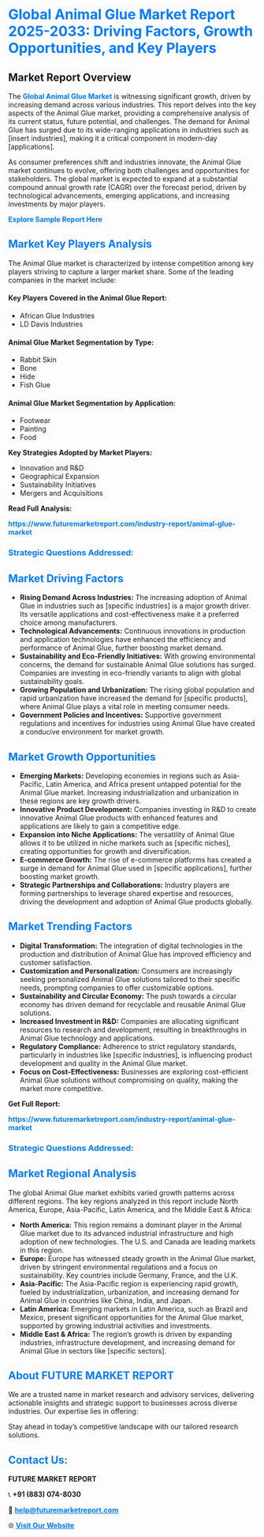 <h1 style="color: #007BFF;">Global Animal Glue Market Report 2025-2033: Driving Factors, Growth Opportunities, and Key Players</h1>

<section id="overview">
<h2>Market Report Overview</h2>
<p>The <a href="https://www.futuremarketreport.com/industry-report/animal-glue-market" style="color: #007BFF; text-decoration: none;"><strong>Global Animal Glue Market</strong></a> is witnessing significant growth, driven by increasing demand across various industries. This report delves into the key aspects of the Animal Glue market, providing a comprehensive analysis of its current status, future potential, and challenges. The demand for Animal Glue has surged due to its wide-ranging applications in industries such as [insert industries], making it a critical component in modern-day [applications].</p>
<p>As consumer preferences shift and industries innovate, the Animal Glue market continues to evolve, offering both challenges and opportunities for stakeholders. The global market is expected to expand at a substantial compound annual growth rate (CAGR) over the forecast period, driven by technological advancements, emerging applications, and increasing investments by major players.</p>
</section>

<section id="overview">
<p><a href="https://www.futuremarketreport.com/request-sample/reportId=63147" style="color: #007BFF; text-decoration: none;"><strong>Explore Sample Report Here</strong></a></p>
</section>

<section id="key-players">
<h2 style="color: #007BFF;">Market Key Players Analysis</h2>
<p>The Animal Glue market is characterized by intense competition among key players striving to capture a larger market share. Some of the leading companies in the market include:</p>
<h4>Key Players Covered in the Animal Glue Report:</h4>
<ul><li>African Glue Industries</li><li>LD Davis Industries</li></ul>
<h4>Animal Glue Market Segmentation by Type:</h4>
<ul><li>Rabbit Skin</li><li>Bone</li><li>Hide</li><li>Fish Glue</li></ul>

<h4>Animal Glue Market Segmentation by Application:</h4>
<ul><li>Footwear</li><li>Painting</li><li>Food</li></ul>
<p><strong>Key Strategies Adopted by Market Players:</strong></p>
<ul>
<li>Innovation and R&D</li>
<li>Geographical Expansion</li>
<li>Sustainability Initiatives</li>
<li>Mergers and Acquisitions</li>
</ul>
</section>

<section>
<p><strong>Read Full Analysis: </strong></p><a href="https://www.futuremarketreport.com/industry-report/animal-glue-market" style="color: #007BFF; text-decoration: none;"><strong>https://www.futuremarketreport.com/industry-report/animal-glue-market</strong></a>
<h3 style="color: #007BFF;">Strategic Questions Addressed:</h3>
</section>

<section id="driving-factors">
<h2 style="color: #007BFF;">Market Driving Factors</h2>
<ul>
<li><strong>Rising Demand Across Industries:</strong> The increasing adoption of Animal Glue in industries such as [specific industries] is a major growth driver. Its versatile applications and cost-effectiveness make it a preferred choice among manufacturers.</li>
<li><strong>Technological Advancements:</strong> Continuous innovations in production and application technologies have enhanced the efficiency and performance of Animal Glue, further boosting market demand.</li>
<li><strong>Sustainability and Eco-Friendly Initiatives:</strong> With growing environmental concerns, the demand for sustainable Animal Glue solutions has surged. Companies are investing in eco-friendly variants to align with global sustainability goals.</li>
<li><strong>Growing Population and Urbanization:</strong> The rising global population and rapid urbanization have increased the demand for [specific products], where Animal Glue plays a vital role in meeting consumer needs.</li>
<li><strong>Government Policies and Incentives:</strong> Supportive government regulations and incentives for industries using Animal Glue have created a conducive environment for market growth.</li>
</ul>
</section>

<section id="growth-opportunities">
<h2 style="color: #007BFF;">Market Growth Opportunities</h2>
<ul>
<li><strong>Emerging Markets:</strong> Developing economies in regions such as Asia-Pacific, Latin America, and Africa present untapped potential for the Animal Glue market. Increasing industrialization and urbanization in these regions are key growth drivers.</li>
<li><strong>Innovative Product Development:</strong> Companies investing in R&D to create innovative Animal Glue products with enhanced features and applications are likely to gain a competitive edge.</li>
<li><strong>Expansion into Niche Applications:</strong> The versatility of Animal Glue allows it to be utilized in niche markets such as [specific niches], creating opportunities for growth and diversification.</li>
<li><strong>E-commerce Growth:</strong> The rise of e-commerce platforms has created a surge in demand for Animal Glue used in [specific applications], further boosting market growth.</li>
<li><strong>Strategic Partnerships and Collaborations:</strong> Industry players are forming partnerships to leverage shared expertise and resources, driving the development and adoption of Animal Glue products globally.</li>
</ul>
</section>

<section id="trending-factors">
<h2 style="color: #007BFF;">Market Trending Factors</h2>
<ul>
<li><strong>Digital Transformation:</strong> The integration of digital technologies in the production and distribution of Animal Glue has improved efficiency and customer satisfaction.</li>
<li><strong>Customization and Personalization:</strong> Consumers are increasingly seeking personalized Animal Glue solutions tailored to their specific needs, prompting companies to offer customizable options.</li>
<li><strong>Sustainability and Circular Economy:</strong> The push towards a circular economy has driven demand for recyclable and reusable Animal Glue solutions.</li>
<li><strong>Increased Investment in R&D:</strong> Companies are allocating significant resources to research and development, resulting in breakthroughs in Animal Glue technology and applications.</li>
<li><strong>Regulatory Compliance:</strong> Adherence to strict regulatory standards, particularly in industries like [specific industries], is influencing product development and quality in the Animal Glue market.</li>
<li><strong>Focus on Cost-Effectiveness:</strong> Businesses are exploring cost-efficient Animal Glue solutions without compromising on quality, making the market more competitive.</li>
</ul>
</section>

<section>
<p><strong>Get Full Report: </strong></p><a href="https://www.futuremarketreport.com/industry-report/animal-glue-market" style="color: #007BFF; text-decoration: none;"><strong>https://www.futuremarketreport.com/industry-report/animal-glue-market</strong></a>
<h3 style="color: #007BFF;">Strategic Questions Addressed:</h3>
</section>


<section id="regional-analysis">
<h2 style="color: #007BFF;">Market Regional Analysis</h2>
<p>The global Animal Glue market exhibits varied growth patterns across different regions. The key regions analyzed in this report include North America, Europe, Asia-Pacific, Latin America, and the Middle East & Africa:</p>
<ul>
<li><strong>North America:</strong> This region remains a dominant player in the Animal Glue market due to its advanced industrial infrastructure and high adoption of new technologies. The U.S. and Canada are leading markets in this region.</li>
<li><strong>Europe:</strong> Europe has witnessed steady growth in the Animal Glue market, driven by stringent environmental regulations and a focus on sustainability. Key countries include Germany, France, and the U.K.</li>
<li><strong>Asia-Pacific:</strong> The Asia-Pacific region is experiencing rapid growth, fueled by industrialization, urbanization, and increasing demand for Animal Glue in countries like China, India, and Japan.</li>
<li><strong>Latin America:</strong> Emerging markets in Latin America, such as Brazil and Mexico, present significant opportunities for the Animal Glue market, supported by growing industrial activities and investments.</li>
<li><strong>Middle East & Africa:</strong> The region’s growth is driven by expanding industries, infrastructure development, and increasing demand for Animal Glue in sectors like [specific sectors].</li>
</ul>
</section>

<footer>
<h2 style="color: #007BFF;">About FUTURE MARKET REPORT</h2>
<p>We are a trusted name in market research and advisory services, delivering actionable insights and strategic support to businesses across diverse industries. Our expertise lies in offering:</p>

<p>Stay ahead in today’s competitive landscape with our tailored research solutions.</p>

<h2 style="color: #007BFF;">Contact Us:</h2>
<p><strong>FUTURE MARKET REPORT</strong></p>
<p>📞 <strong>+91 (883) 074-8030</strong></p>
<p>📧 <strong><a href="mailto:help@futuremarketreport.com" style="color: #007BFF;">help@futuremarketreport.com</a></strong></p>
<p>🌐 <strong><a href="https://www.futuremarketreport.com/" style="color: #007BFF;">Visit Our Website</a></strong></p>
</footer>